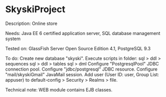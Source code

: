 SkyskiProject
=============

Description: Online store

Needs: Java EE 6 certified application server, SQL database management system

Tested on: GlassFish Server Open Source Edition 4.1, PostgreSQL 9.3

To do:
Create new database "skyski".
Execute scripts in folder:
sql > ddl > sequences
sql > ddl > tables
sql > dml
Configure "PostgresqlPool" JDBC connection pool.
Configure "jdbc/postgresql" JDBC resource.
Configure "mail/skyskiGmail" JavaMail session.
Add user (User ID: user, Group List: appuser) to default-config > Security > Realms > file.

Technical note: WEB module contains EJB classes.
